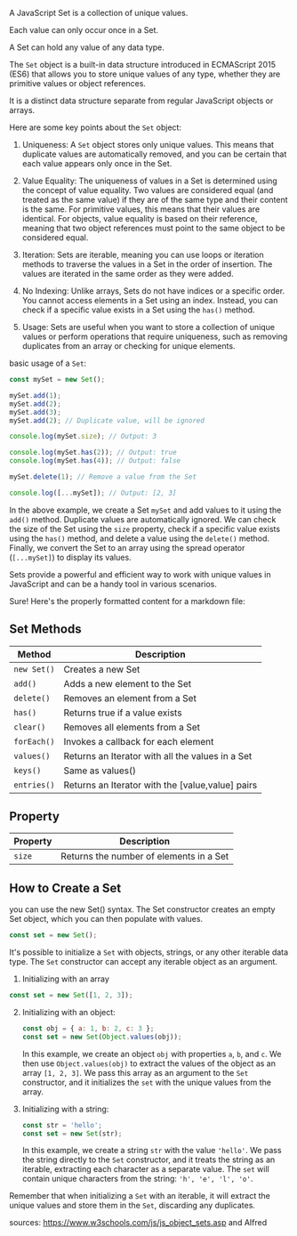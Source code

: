 A JavaScript Set is a collection of unique values.

Each value can only occur once in a Set.

A Set can hold any value of any data type.

The `Set` object is a built-in data structure introduced in ECMAScript 2015 (ES6) that allows you to store unique values of any type, whether they are primitive values or object references.

It is a distinct data structure separate from regular JavaScript objects or arrays.

Here are some key points about the `Set` object:

1. Uniqueness: A `Set` object stores only unique values. This means that duplicate values are automatically removed, and you can be certain that each value appears only once in the Set.

2. Value Equality: The uniqueness of values in a Set is determined using the concept of value equality. Two values are considered equal (and treated as the same value) if they are of the same type and their content is the same. For primitive values, this means that their values are identical. For objects, value equality is based on their reference, meaning that two object references must point to the same object to be considered equal.

3. Iteration: Sets are iterable, meaning you can use loops or iteration methods to traverse the values in a Set in the order of insertion. The values are iterated in the same order as they were added.

4. No Indexing: Unlike arrays, Sets do not have indices or a specific order. You cannot access elements in a Set using an index. Instead, you can check if a specific value exists in a Set using the `has()` method.

5. Usage: Sets are useful when you want to store a collection of unique values or perform operations that require uniqueness, such as removing duplicates from an array or checking for unique elements.

basic usage of a `Set`:

```js
const mySet = new Set();

mySet.add(1);
mySet.add(2);
mySet.add(3);
mySet.add(2); // Duplicate value, will be ignored

console.log(mySet.size); // Output: 3

console.log(mySet.has(2)); // Output: true
console.log(mySet.has(4)); // Output: false

mySet.delete(1); // Remove a value from the Set

console.log([...mySet]); // Output: [2, 3]
```

In the above example, we create a Set `mySet` and add values to it using the `add()` method. Duplicate values are automatically ignored. We can check the size of the Set using the `size` property, check if a specific value exists using the `has()` method, and delete a value using the `delete()` method. Finally, we convert the Set to an array using the spread operator (`[...mySet]`) to display its values.

Sets provide a powerful and efficient way to work with unique values in JavaScript and can be a handy tool in various scenarios.

Sure! Here's the properly formatted content for a markdown file:

## Set Methods

| Method         | Description                                           |
| -------------- | ----------------------------------------------------- |
| `new Set()`    | Creates a new Set                                     |
| `add()`        | Adds a new element to the Set                         |
| `delete()`     | Removes an element from a Set                         |
| `has()`        | Returns true if a value exists                        |
| `clear()`      | Removes all elements from a Set                       |
| `forEach()`    | Invokes a callback for each element                   |
| `values()`     | Returns an Iterator with all the values in a Set      |
| `keys()`       | Same as values()                                      |
| `entries()`    | Returns an Iterator with the [value,value] pairs      |

## Property

| Property    | Description                                            |
| ----------- | ------------------------------------------------------ |
| `size`      | Returns the number of elements in a Set                |


## How to Create a Set

you can use the new Set() syntax. The Set constructor creates an empty Set object, which you can then populate with values. 
```js
const set = new Set();
```

It's possible to initialize a `Set` with objects, strings, or any other iterable data type. The `Set` constructor can accept any iterable object as an argument.

1. Initializing with an array
  ```js
  const set = new Set([1, 2, 3]);
  ```

2. Initializing with an object:
   ```js
   const obj = { a: 1, b: 2, c: 3 };
   const set = new Set(Object.values(obj));
   ```
   In this example, we create an object `obj` with properties `a`, `b`, and `c`. We then use `Object.values(obj)` to extract the values of the object as an array `[1, 2, 3]`. We pass this array as an argument to the `Set` constructor, and it initializes the `set` with the unique values from the array.

3. Initializing with a string:
   ```js
   const str = 'hello';
   const set = new Set(str);
   ```
   In this example, we create a string `str` with the value `'hello'`. We pass the string directly to the `Set` constructor, and it treats the string as an iterable, extracting each character as a separate value. The `set` will contain unique characters from the string: `'h', 'e', 'l', 'o'`.

Remember that when initializing a `Set` with an iterable, it will extract the unique values and store them in the `Set`, discarding any duplicates.

sources:
https://www.w3schools.com/js/js_object_sets.asp
and AIfred
